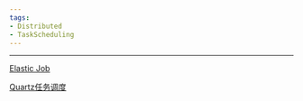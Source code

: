 ```yaml
---
tags:
- Distributed
- TaskScheduling
---
```

---
[Elastic Job](https://www.bilibili.com/video/BV1cE411h7e2/?vd_source=99b31898c1408d1d4c4fe207c39caefd)

[Quartz任务调度](https://www.bilibili.com/video/BV19t41127de/?spm_id_from=333.999.0.0&vd_source=99b31898c1408d1d4c4fe207c39caefd)